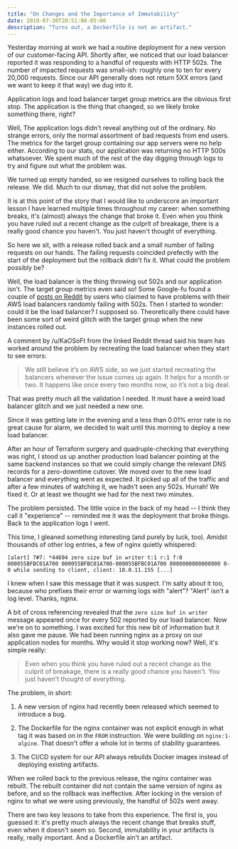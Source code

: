 ```yaml
---
title: "On Changes and the Importance of Immutability"
date: 2019-07-30T20:51:00-05:00
description: "Turns out, a Dockerfile is not an artifact."
---
```


Yesterday morning at work we had a routine deployment for a new version of our
customer-facing API. Shortly after, we noticed that our load balancer reported
it was responding to a handful of requests with HTTP 502s. The number of
impacted requests was small-ish: roughly one to ten for every 20,000 requests.
Since our API generally does not return 5XX errors (and we want to keep it
that way) we dug into it.

Application logs and load balancer target group metrics are the obvious first
stop. The application is the thing that changed, so we likely broke something
there, right?

Well, The application logs didn't reveal anything out of the ordinary. No
strange errors, only the normal assortment of bad requests from end users.
The metrics for the target group containing our app servers were no help either.
According to our stats, our application was returning no HTTP 500s whatsoever.
We spent much of the rest of the day digging through logs to try and figure
out what the problem was.

We turned up empty handed, so we resigned ourselves to rolling back the
release. We did. Much to our dismay, that did not solve the problem.

It is at this point of the story that I would like to underscore an important
lesson I have learned multiple times throughout my career: when something
breaks, it's (almost) always the change that broke it. Even when you think you
have ruled out a recent change as the culprit of breakage, there is a really
good chance you haven't. You just haven't thought of everything.

So here we sit, with a release rolled back and a small number of failing
requests on our hands. The failing requests coincided prefectly with the
start of the deployment but the rollback didn't fix it. What could the
problem possibly be?

Well, the load balancer is the thing throwing out 502s and our application
isn't. The target group metrics even said so! Some Google-fu found a couple of
[posts on Reddit][1] by users who claimed to have problems with their AWS
load balancers randomly failing with 502s. Then I started to wonder: could it
be the load balancer? I supposed so. Theoretically there could have been
some sort of weird glitch with the target group when the new instances rolled
out.

A comment by /u/KaOSoFt from the linked Reddit thread said his team has worked
around the problem by recreating the load balancer when they start to see
errors:

> We still believe it’s on AWS side, so we just started recreating the
> balancers whenever the issue comes up again. It helps for a month or two. It
> happens like once every two months now, so it’s not a big deal.

That was pretty much all the validation I needed. It must have a weird load
balancer glitch and we just needed a new one.

Since it was getting late in the evening and a less than 0.01% error rate
is no great cause for alarm, we decided to wait until this morning to deploy
a new load balancer.

After an hour of Terraform surgery and quadruple-checking that everything was
right, I stood us up another production load balancer pointing at the same
backend instances so that we could simply change the relevant DNS records for a
zero-downtime cutover. We moved over to the new load balancer and everything
went as expected. It picked up all of the traffic and after a few minutes of
watching it, we hadn't seen any 502s. Hurrah! We fixed it. Or at least we
thought we had for the next two minutes.

The problem persisted. The little voice in the back of my head -- I think they
call it "experience" -- reminded me it was the deployment that broke things.
Back to the application logs I went.

This time, I gleaned something interesting (and purely by luck, too). Amidst
thousands of other log entries, a few of nginx quietly whispered:

    [alert] 7#7: *44694 zero size buf in writer t:1 r:1 f:0 000055BFBC01A700 000055BFBC01A700-000055BFBC01A700 0000000000000000 0-0 while sending to client, client: 10.0.11.155 [...]

I knew when I saw this message that it was suspect. I'm salty about it too, because who
prefixes their error or warning logs with "alert"? "Alert" isn't a log level. Thanks,
nginx.

A bit of cross referencing revealed that the `zero size buf in writer` message
appeared once for every 502 reported by our load balancer. Now we're on to
something.  I was excited for this new bit of information but it also gave me
pause. We had been running nginx as a proxy on our application nodes for
months. Why would it stop working now? Well, it's simple really:

> Even when you think you have ruled out a recent change as the culprit of
> breakage, there is a really good chance you haven't. You just haven't thought
> of everything.

The problem, in short:

1. A new version of nginx had recently been released which seemed to introduce
   a bug.

2. The Dockerfile for the nginx container was not explicit enough in what tag
   it was based on in the `FROM` instruction. We were building on `nginx:1-alpine`.
   That doesn't offer a whole lot in terms of stability guarantees.

3. The CI/CD system for our API always rebuilds Docker images instead of deploying
   existing artifacts.

When we rolled back to the previous release, the nginx container was rebuilt. The
rebuilt container did not contain the same version of nginx as before, and so
the rollback was ineffective.  After locking in the version of nginx to what we
were using previously, the handful of 502s went away.

There are two key lessons to take from this experience. The first is, you
guessed it: it's pretty much always the recent change that breaks stuff, even
when it doesn't seem so. Second, immutability in your artifacts is really,
really important. And a Dockerfile ain't an artifact.

[1]: https://www.reddit.com/r/aws/comments/9wcgqi/what_could_cause_502_errors_in_our_load_balancer/
